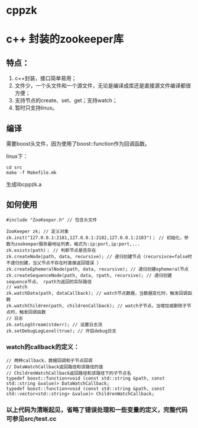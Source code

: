 # cppzk
# c++ 封装的zookeeper库 #
## 特点： ##
1. c++封装，接口简单易用；
2. 文件少，一个头文件和一个源文件，无论是编译成库还是直接源文件编译都很方便；
3. 支持节点的create、set、get；支持watch；
4. 暂时只支持linux。

## 编译 ##
需要boost头文件，因为使用了boost::function作为回调函数。

linux下：

    cd src
    make -f Makefile.mk
生成libcppzk.a


## 如何使用 ##


    #include "ZooKeeper.h" // 包含头文件
    
    ZooKeeper zk; // 定义对象
    zk.init("127.0.0.1:2181,127.0.0.1:2182,127.0.0.1:2183")； // 初始化，参数为zookeeper服务器地址列表，格式为:ip:port,ip:port,...
    zk.exists(path)； // 判断节点是否存在
    zk.createNode(path, data, recursive); // 递归创建节点（recursivce=false时不递归创建，当父节点不存在时直接返回错误 ）
    zk.createEphemeralNode(path, data, recursive); // 递归创建ephemeral节点
    zk.createSequenceNode(path, data, rpath, recursive); // 递归创建sequence节点， rpath为返回的实际路径
	// watch
    zk.watchData(path, dataCallback); // watch节点数据，当数据变化时，触发回调函数
    zk.watchChildren(path, childrenCallback); // watch子节点，当增加或删除子节点时，触发回调函数
	// 日志
	zk.setLogStream(stderr); // 设置日志流
	zk.setDebugLogLevel(true); // 开启debug日志
	

### watch的callback的定义： ###

    // 两种callback，数据回调和子节点回调
	// DataWatchCallback返回路径和该路径的值
	// ChildrenWatchCallback返回路径和该路径下的子节点名
	typedef boost::function<void (const std::string &path, const std::string &value)> DataWatchCallback;
    typedef boost::function<void (const std::string &path, const std::vector<std::string> &value)> ChildrenWatchCallback;

### 以上代码为清晰起见，省略了错误处理和一些变量的定义，完整代码可参见src/test.cc ###